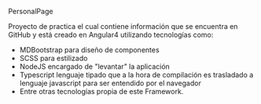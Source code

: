 PersonalPage

Proyecto de practica el cual contiene información que se encuentra en GitHub y está creado en Angular4 utilizando tecnologías como:
- MDBootstrap para diseño de componentes
- SCSS para estilizado
- NodeJS encargado de "levantar" la aplicación
- Typescript lenguaje tipado que a la hora de compilación es trasladado a lenguaje javascript para ser entendido por el navegador
- Entre otras tecnologías propia de este Framework.
